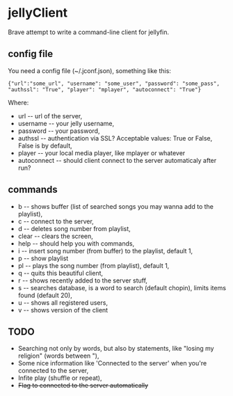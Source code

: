 # jellyClient
Brave attempt to write a command-line client for jellyfin.

## config file
You need a config file (~/.jconf.json), something like this:

~~~
{"url":"some_url", "username": "some_user", "password": "some_pass", "authssl": "True", "player": "mplayer", "autoconnect": "True"}
~~~
Where:
* url -- url of the server,
* username -- your jelly username,
* password -- your password,
* authssl -- authentication via SSL? Acceptable values: True or False, False is by default,
* player -- your local media player, like mplayer or whatever
* autoconnect -- should client connect to the server automaticaly after run?

## commands
* b -- shows buffer (list of searched songs you may wanna add to the playlist),
* c -- connect to the server,
* d <number> -- deletes song number <number> from playlist,
* clear -- clears the screen,
* help -- should help you with commands,
* i <number> -- insert song number <number> (from buffer) to the playlist, default 1,
* p -- show playlist
* pl <number> -- plays the song number <number> (from playlist), default 1,
* q -- quits this beautiful client,
* r -- shows recently added to the server stuff,
* s <word> <limit> -- searches database, <word> is a word to search (default chopin), <limit> limits
  items found (default 20),
* u -- shows all registered users,
* v -- shows version of the client

## TODO
* Searching not only by words, but also by statements, like "losing my religion" (words between "),
* Some nice information like 'Connected to the server' when you're connected to the server,
* Infite play (shuffle or repeat),
* ~~Flag to connected to the server automatically~~

